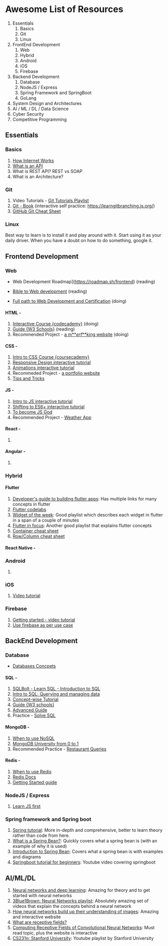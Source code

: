 # Awesome List of Resources 

1. Essentials
   1. Basics
   2. Git
   3. Linux
2. FrontEnd Development
   1. Web
   2. Hybrid 
   3. Android
   4. iOS
   5. Firebase
3. Backend Development
   1. Database
   2. NodeJS / Express
   3. Spring Framework and SpringBoot
   4. GoLang
4. System Design and Architectures
5. AI / ML / DL / Data Science
6. Cyber Security
7. Competitive Programming



## Essentials

### Basics

1. [How Internet Works](https://youtu.be/TNQsmPf24go)
2. [What is an API](https://youtu.be/s7wmiS2mSXY)
3. What is REST API? REST vs SOAP
4. What is an Architecture?



### Git

1. Video Tutorials - [Git Tutorials Playlist](https://www.youtube.com/playlist?list=PL6gx4Cwl9DGAKWClAD_iKpNC0bGHxGhcx)
2. [Git - Book](https://git-scm.com/book/en/v2) (interactive self practice: https://learngitbranching.js.org/)
3. [GitHub Git Cheat Sheet](https://github.github.com/training-kit/downloads/github-git-cheat-sheet/)



### Linux
Best way to learn is to install it and play around with it. Start using it as your daily driver. When you have a doubt on how to do something, google it.



## Frontend Development



### Web

- Web Development Roadmap](https://roadmap.sh/frontend) (reading)

- [Bible to Web development](https://developer.mozilla.org/en-US/docs/Learn) (reading)

- [Full path to Web Development and Certification](https://www.freecodecamp.org/) (doing)

#### HTML -

1. [Interactive Course {codecademy}](https://www.codecademy.com/learn/learn-html) (doing)
2. [Guide {W3 Schools}](https://www.w3schools.com/html/) (reading)
3. Recommended Project - [a m***erf*\*\*king website](http://bettermotherfuckingwebsite.com/) (doing)

#### CSS -

1. [Intro to CSS Course {coursecademy}](https://www.codecademy.com/learn/learn-css)
2. [Responsive Design interactive tutorial](https://scrimba.com/course/gresponsive)
3. [Animations interactive tutorial](https://scrimba.com/course/gcssanimations)
4. Recommeded Project - [a portfolio website](https://www.freecodecamp.org/learn/responsive-web-design/responsive-web-design-projects/build-a-personal-portfolio-webpage)
5. [Tips and Tricks](https://css-tricks.com/)

#### JS - 

1. [Intro to JS interactive tutorial](https://scrimba.com/course/gintrotojavascript)
2. [Shifting to ES6+ interactive tutorial](https://scrimba.com/course/gintrotoes6)
3. [To become JS God](https://javascript.info/)
4. Recommended Project - [Weather App](https://youtu.be/wPElVpR1rwA)

#### React - 

1. 

#### Angular -

1. 



### Hybrid

#### Flutter
1. [Developer's guide to building flutter apps](https://blog.solutelabs.com/flutter-tutorial-for-developers-step-by-step-guide-to-building-apps-28a70040edb9): Has multiple links for many concepts in flutter
2. [Flutter codelabs](https://flutter.dev/docs/codelabs)
3. [Widget of the week](https://www.youtube.com/playlist?list=PLjxrf2q8roU23XGwz3Km7sQZFTdB996iG): Good playlist which describes each widget in flutter in a span of a couple of minutes
4. [Flutter in focus](https://www.youtube.com/playlist?list=PLjxrf2q8roU2HdJQDjJzOeO6J3FoFLWr2): Another good playlist that explains flutter concepts
5. [Container cheat sheet](https://medium.com/jlouage/container-de5b0d3ad184)
6. [Row/Column cheat sheet](https://medium.com/jlouage/flutter-row-column-cheat-sheet-78c38d242041)

#### React Native -



### Android

1. 



### iOS

1. [Video tutorial](https://www.youtube.com/playlist?list=PL23Revp-82LK7_7LQx48U1vja9IRkpBZP)



### Firebase

1. [Getting started - video tutorial](https://www.youtube.com/watch?v=9kRgVxULbag)
2. [Use firebase as per use case](https://firebase.google.com/docs)



## BackEnd Development



### Database

- [Databases Concpets](https://www.geeksforgeeks.org/dbms/)



#### SQL - 

1. [SQLBolt - Learn SQL - Introduction to SQL](https://sqlbolt.com/)
2. [Intro to SQL: Querying and managing data](https://www.khanacademy.org/computing/computer-programming/sql)
3. [Concept-wise Tutorial](https://www.geeksforgeeks.org/sql-tutorial/)
4. [Guide {W3 schools}](https://www.codecademy.com/learn/learn-sql)
5. [Advanced Guide](https://www.kaggle.com/learn/advanced-sql)
6. Practice - [Solve SQL](https://www.hackerrank.com/domains/sql)



#### MongoDB -

1. [When to use NoSQL](https://www.geeksforgeeks.org/sql-vs-nosql-which-one-is-better-to-use/)
2. [MongoDB University from 0 to 1](https://university.mongodb.com/learning_paths/developer)
3. Recommended Practice - [Restaurant Queries](https://www.w3resource.com/mongodb-exercises/)



#### Redis - 

1. [When to use Redis](https://youtu.be/Wxd6sMUhgBg)
2. [Redis Docs](https://redislabs.com/ebook/part-1-getting-started/chapter-1-getting-to-know-redis/)
3. [Getting Started guide](https://redislabs.com/get-started-with-redis/?_ga=2.16437938.523137650.1596354466-1504369867.1596354466)





### NodeJS / Express

1. [Learn JS first](https://javascript.info/)


### Spring framework and Spring boot
1. [Spring tutorial](https://www.tutorialspoint.com/spring/index.htm): More in-depth and comprehensive, better to learn theory rather than code from here.
2. [What is a Spring Bean?](https://www.baeldung.com/spring-bean): Quickly covers what a spring bean is (with an example of why it is used)
3. [Introduction to Spring Bean](https://dzone.com/articles/what-are-spring-beans-spring-tutorial-spring-basic-1): Covers what a spring bean is with examples and diagrams
4. [Springboot tutorial for beginners](https://www.youtube.com/watch?v=vtPkZShrvXQ): Youtube video covering springboot

## AI/ML/DL
1. [Neural networks and deep learning](http://neuralnetworksanddeeplearning.com): Amazing for theory and to get started with neural networks
2. [3Blue1Brown: Neural Networks playlist](https://www.youtube.com/playlist?list=PLZHQObOWTQDNU6R1_67000Dx_ZCJB-3pi): Absolutely amazing set of videos that explain the concepts behind a neural network
3. [How neural networks build up their understanding of images](https://distill.pub/2017/feature-visualization/): Amazing and interactive website
4. [What are receptive fields?](https://theaisummer.com/receptive-field/)
5. [Computing Receptive Fields of Convolutional Neural Networks](https://distill.pub/2019/computing-receptive-fields/): Must read topic, plus the website is interactive
6. [CS231n: Stanford University](https://www.youtube.com/playlist?list=PLC1qU-LWwrF64f4QKQT-Vg5Wr4qEE1Zxk): Youtube playlist by Stanford University
